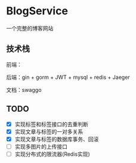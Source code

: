# BlogService
一个完整的博客网站
## 技术栈
前端：

后端：gin + gorm + JWT + mysql + redis + Jaeger

文档：swaggo

## TODO
- [x] 实现标签和标签接口的去重判断
- [x] 实现文章与标签的一对多关系
- [x] 实现文章与标签的数据库事务、回滚
- [ ] 实现多图片的上传接口
- [ ] 实现分布式的限流器(Redis实现)